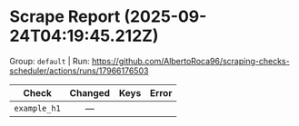 # Scrape Report (2025-09-24T04:19:45.212Z)

Group: `default`  |  Run: https://github.com/AlbertoRoca96/scraping-checks-scheduler/actions/runs/17966176503

| Check | Changed | Keys | Error |
|---|:---:|:--|:--|
| `example_h1` | — |  |  |
